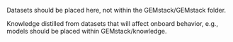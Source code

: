 Datasets should be placed here, not within the GEMstack/GEMstack folder.

Knowledge distilled from datasets that will affect onboard behavior, e.g., models should be placed within GEMstack/knowledge.